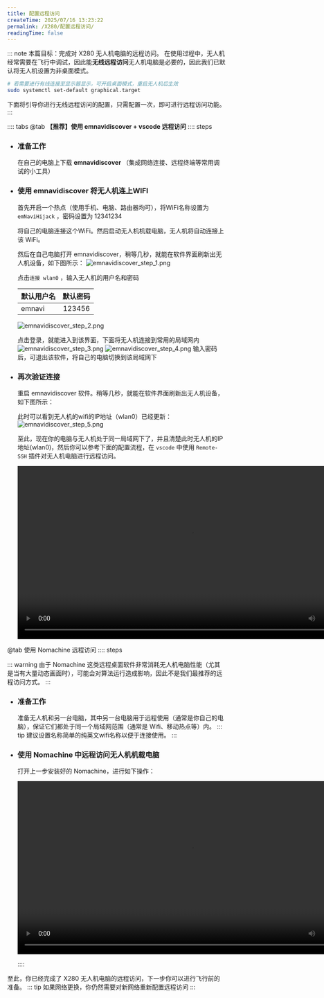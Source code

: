 ```yaml
---
title: 配置远程访问
createTime: 2025/07/16 13:23:22
permalink: /X280/配置远程访问/
readingTime: false
---
```


::: note 本篇目标：完成对 X280 无人机电脑的远程访问。
在使用过程中，无人机经常需要在飞行中调试，因此能**无线远程访问**无人机电脑是必要的，因此我们已默认将无人机设置为非桌面模式。

```bash
# 若需要进行有线连接至显示器显示，可开启桌面模式，重启无人机后生效
sudo systemctl set-default graphical.target
```

下面将引导你进行无线远程访问的配置，只需配置一次，即可进行远程访问功能。
:::

:::: tabs
@tab **【推荐】使用 emnavidiscover + vscode 远程访问**
:::: steps
- ### 准备工作
    在自己的电脑上下载 **emnavidiscover** （集成网络连接、远程终端等常用调试的小工具）

    <LinkCard title="点击下载 emnavidiscover" href="http://file.emnavi.tech/X280/Discover/emnavi-discover_0.2.3_amd64.deb" > </LinkCard> 

- ### 使用 emnavidiscover 将无人机连上WIFI

    首先开启一个热点（使用手机、电脑、路由器均可），将WiFi名称设置为 `emNaviHijack` ，密码设置为 12341234
    
    将自己的电脑连接这个WiFi。然后启动无人机机载电脑，无人机将自动连接上该 WiFi。

    然后在自己电脑打开 emnavidiscover，稍等几秒，就能在软件界面刷新出无人机设备，如下图所示：
    ![emnavidiscover_step_1.png](https://file.emnavi.tech/MEDIA_ASSETS/X152b/emnavidiscover_step_1.png)

    点击`连接 wlan0` ，输入无人机的用户名和密码

    | 默认用户名        | 默认密码        |
    | ------------- |:-------------:|
    | emnavi      | 123456 |

    ![emnavidiscover_step_2.png](https://file.emnavi.tech/MEDIA_ASSETS/X152b/emnavidiscover_step_2.png)

    点击登录，就能进入到该界面，下面将无人机连接到常用的局域网内
    ![emnavidiscover_step_3.png](https://file.emnavi.tech/MEDIA_ASSETS/X152b/emnavidiscover_step_3.png)
    ![emnavidiscover_step_4.png](https://file.emnavi.tech/MEDIA_ASSETS/X152b/emnavidiscover_step_4.png)
    输入密码后，可退出该软件，将自己的电脑切换到该局域网下

- ### 再次验证连接
    重启 emnavidiscover 软件。稍等几秒，就能在软件界面刷新出无人机设备，如下图所示：

    此时可以看到无人机的wifi的IP地址（wlan0）已经更新：
    ![emnavidiscover_step_5.png](https://file.emnavi.tech/MEDIA_ASSETS/X152b/emnavidiscover_step_5.png)

    至此，现在你的电脑与无人机处于同一局域网下了，并且清楚此时无人机的IP地址(wlan0)，然后你可以参考下面的配置流程，在 `vscode` 中使用 `Remote-SSH` 插件对无人机电脑进行远程访问。

    <div>
    <video width="800" controls>
        <source src="https://file.emnavi.tech/MEDIA_ASSETS/X152b/vscode-ssh.mp4" type="video/mp4" />
        您的浏览器不支持 video 标签。
    </video>
    </div>


@tab 使用 Nomachine 远程访问
:::: steps

::: warning 由于 Nomachine 这类远程桌面软件非常消耗无人机电脑性能（尤其是当有大量动态画面时），可能会对算法运行造成影响，因此不是我们最推荐的远程访问方式。
:::
- ### 准备工作
    准备无人机和另一台电脑，其中另一台电脑用于远程使用（通常是你自己的电脑），保证它们都处于同一个局域网范围（通常是 Wifi、移动热点等）内。
    ::: tip 建议设置名称简单的纯英文wifi名称以便于连接使用。
    :::

- ### 使用 Nomachine 中远程访问无人机机载电脑
    <LinkCard title="点击下载 Nomachine" href="https://file.emnavi.tech/common_tools/Nomachine/nomachine_9.1.24_6_amd64.deb" > </LinkCard>

    打开上一步安装好的 Nomachine，进行如下操作：
    <div>
    <video width="800" controls>
        <source src="https://file.emnavi.tech/MEDIA_ASSETS/X152b/nomachine_add_drone.mp4" type="video/mp4" />
        您的浏览器不支持 video 标签。
    </video>
    </div>

    <LinkCard title="点击排查 Nomachine 常见问题" href="/X152b/电脑问题排查/Nomachine远程工具问题/" > </LinkCard>
::::

至此，你已经完成了 X280 无人机电脑的远程访问，下一步你可以进行飞行前的准备。
::: tip 如果网络更换，你仍然需要对新网络重新配置远程访问
::: 
